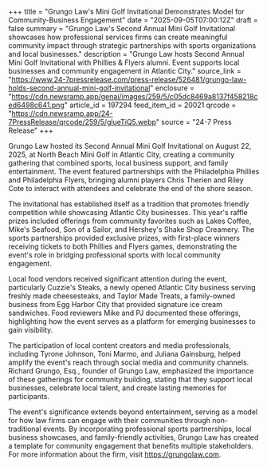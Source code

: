 +++
title = "Grungo Law's Mini Golf Invitational Demonstrates Model for Community-Business Engagement"
date = "2025-09-05T07:00:12Z"
draft = false
summary = "Grungo Law's Second Annual Mini Golf Invitational showcases how professional services firms can create meaningful community impact through strategic partnerships with sports organizations and local businesses."
description = "Grungo Law hosts Second Annual Mini Golf Invitational with Phillies & Flyers alumni. Event supports local businesses and community engagement in Atlantic City."
source_link = "https://www.24-7pressrelease.com/press-release/526481/grungo-law-holds-second-annual-mini-golf-invitational"
enclosure = "https://cdn.newsramp.app/genai/images/259/5/c05dc8469a8137f458218ced6498c641.png"
article_id = 197294
feed_item_id = 20021
qrcode = "https://cdn.newsramp.app/24-7PressRelease/qrcode/259/5/glueTiQ5.webp"
source = "24-7 Press Release"
+++

<p>Grungo Law hosted its Second Annual Mini Golf Invitational on August 22, 2025, at North Beach Mini Golf in Atlantic City, creating a community gathering that combined sports, local business support, and family entertainment. The event featured partnerships with the Philadelphia Phillies and Philadelphia Flyers, bringing alumni players Chris Therien and Riley Cote to interact with attendees and celebrate the end of the shore season.</p><p>The invitational has established itself as a tradition that promotes friendly competition while showcasing Atlantic City businesses. This year's raffle prizes included offerings from community favorites such as Lakes Coffee, Mike's Seafood, Son of a Sailor, and Hershey's Shake Shop Creamery. The sports partnerships provided exclusive prizes, with first-place winners receiving tickets to both Phillies and Flyers games, demonstrating the event's role in bridging professional sports with local community engagement.</p><p>Local food vendors received significant attention during the event, particularly Cuzzie's Steaks, a newly opened Atlantic City business serving freshly made cheesesteaks, and Taylor Made Treats, a family-owned business from Egg Harbor City that provided signature ice cream sandwiches. Food reviewers Mike and PJ documented these offerings, highlighting how the event serves as a platform for emerging businesses to gain visibility.</p><p>The participation of local content creators and media professionals, including Tyrone Johnson, Toni Marmo, and Juliana Gainsburg, helped amplify the event's reach through social media and community channels. Richard Grungo, Esq., founder of Grungo Law, emphasized the importance of these gatherings for community building, stating that they support local businesses, celebrate local talent, and create lasting memories for participants.</p><p>The event's significance extends beyond entertainment, serving as a model for how law firms can engage with their communities through non-traditional events. By incorporating professional sports partnerships, local business showcases, and family-friendly activities, Grungo Law has created a template for community engagement that benefits multiple stakeholders. For more information about the firm, visit <a href="https://grungolaw.com" rel="nofollow" target="_blank">https://grungolaw.com</a>.</p>